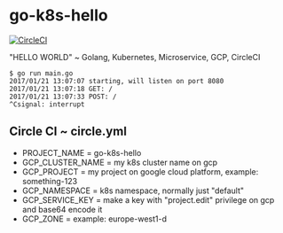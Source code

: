# go-k8s-hello

[![CircleCI](https://circleci.com/gh/alexharveyeu/go-k8s-hello.svg?style=svg)](https://circleci.com/gh/alexharveyeu/go-k8s-hello)

"HELLO WORLD" ~ Golang, Kubernetes, Microservice, GCP, CircleCI

```
$ go run main.go 
2017/01/21 13:07:07 starting, will listen on port 8080
2017/01/21 13:07:18 GET: /
2017/01/21 13:07:33 POST: /
^Csignal: interrupt
```

## Circle CI ~ circle.yml
- PROJECT_NAME = go-k8s-hello
- GCP_CLUSTER_NAME = my k8s cluster name on gcp
- GCP_PROJECT = my project on google cloud platform, example: something-123
- GCP_NAMESPACE = k8s namespace, normally just "default"
- GCP_SERVICE_KEY = make a key with "project.edit" privilege on gcp and base64 encode it
- GCP_ZONE = example: europe-west1-d